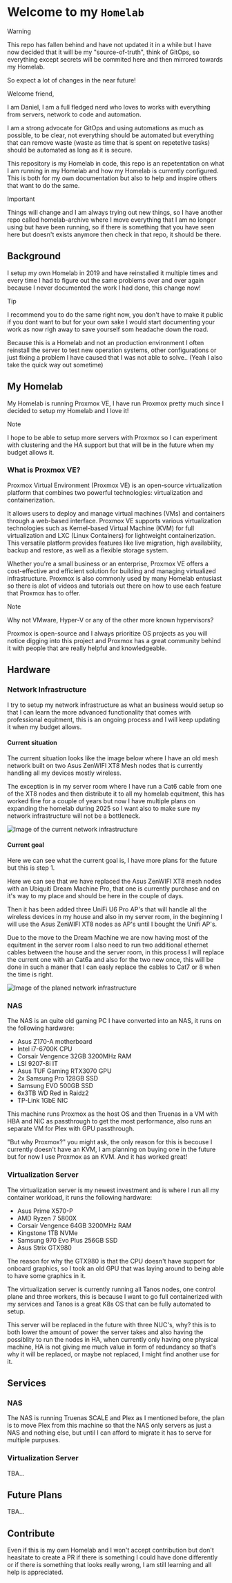# Welcome to my `Homelab`

> [!WARNING]
> This repo has fallen behind and have not updated it in a while but I have now
> decided that it will be my "source-of-truth", think of GitOps, so everything
> except secrets will be commited here and then mirrored towards my Homelab.
>
> So expect a lot of changes in the near future!

Welcome friend,

I am Daniel, I am a full fledged nerd who loves to works with
everything from servers, network to code and automation.

I am a strong advocate for GitOps and using automations as much as possible,
to be clear, not everything should be automated but everything that can remove
waste (waste as time that is spent on repetetive tasks) should be automated as 
long as it is secure.

This repository is my Homelab in code, this repo is an repetentation on what I
am running in my Homelab and how my Homelab is currently configured. This is
both for my own documentation but also to help and inspire others that want to
do the same.

> [!IMPORTANT]
> Things will change and I am always trying out new things, so I have another
> repo called homelab-archive where I move everything that I am no longer using
> but have been running, so if there is something that you have seen here but
> doesn't exists anymore then check in that repo, it should be there.

## Background

I setup my own Homelab in 2019 and have reinstalled it multiple times and every
time I had to figure out the same problems over and over again because I never
documented the work I had done, this change now!

> [!TIP]
> I recommend you to do the same right now, you don't have to make it public
> if you dont want to but for your own sake I would start documenting your
> work as now righ away to save yourself som headache down the road.

Because this is a Homelab and not an production environment I often reinstall
the server to test new operation systems, other configurations or just fixing
a problem I have caused that I was not able to solve.. (Yeah I also take the
quick way out sometime)

## My Homelab

My Homelab is running Proxmox VE, I have run Proxmox pretty much since I
decided to setup my Homelab and I love it!

> [!NOTE]
> I hope to be able to setup more servers with Proxmox so I can experiment with
> clustering and the HA support but that will be in the future when my budget
> allows it.

### What is Proxmox VE?
Proxmox Virtual Environment (Proxmox VE) is an open-source virtualization
platform that combines two powerful technologies: virtualization and
containerization.

It allows users to deploy and manage virtual machines (VMs)
and containers through a web-based interface. Proxmox VE supports various
virtualization technologies such as Kernel-based Virtual Machine (KVM) for full
virtualization and LXC (Linux Containers) for lightweight containerization.
This versatile platform provides features like live migration, high
availability, backup and restore, as well as a flexible storage system.

Whether you're a small business or an enterprise, Proxmox VE offers a
cost-effective and efficient solution for building and managing virtualized
infrastructure. Proxmox is also commonly used by many Homelab entusiast so
there is alot of videos and tutorials out there on how to use each feature
that Proxmox has to offer.

> [!NOTE]
> Why not VMware, Hyper-V or any of the other more known hypervisors?
> 
> Proxmox is open-source and I always prioritize OS projects as you will notice
> digging into this project and Proxmox has a great community behind it with
> people that are really helpful and knowledgeable.

## Hardware

### Network Infrastructure

I try to setup my network infrastructure as what an business would setup so
that I can learn the more advanced functionality that comes with professional
equitment, this is an ongoing process and I will keep updating it when my
budget allows.

#### Current situation

The current situation looks like the image below where I have an old mesh
network built on two Asus ZenWIFI XT8 Mesh nodes that is currently handling all
my devices mostly wireless.

The exception is in my server room where I have run a Cat6 cable from one of
the XT8 nodes and then distribute it to all my homelab equitment, this has
worked fine for a couple of years but now I have multiple plans on expanding
the homelab during 2025 so I want also to make sure my network infrastructure
will not be a bottleneck.

![Image of the current network infrastructure](https://github.com/digidaniel-dev/homelab/blob/update-readme/assets/network-2025.png?raw=true)

#### Current goal

Here we can see what the current goal is, I have more plans for the future but
this is step 1.

Here we can see that we have replaced the Asus ZenWIFI XT8 mesh nodes with an
Ubiquiti Dream Machine Pro, that one is currently purchase and on it's way to
my place and should be here in the couple of days.

Then it has been added three UniFi U6 Pro AP's that will handle all the 
wireless devices in my house and also in my server room, in the beginning I will
use the Asus ZenWIFI XT8 nodes as AP's until I bought the Unifi AP's.

Due to the move to the Dream Machine we are now having most of the equitment in
the server room I also need to run two additional ethernet cables between the
house and the server room, in this process I will replace the current one with
an Cat6a and also for the two new once, this will be done in such a maner that
I can easly replace the cables to Cat7 or 8 when the time is right.

![Image of the planed network infrastructure](https://github.com/digidaniel-dev/homelab/blob/update-readme/assets/network-2025-plans.png?raw=true)

### NAS

The NAS is an quite old gaming PC I have converted into an NAS, it runs on the
following hardware:

* Asus Z170-A motherboard
* Intel i7-6700K CPU
* Corsair Vengence 32GB 3200MHz RAM
* LSI 9207-8i IT
* Asus TUF Gaming RTX3070 GPU
* 2x Samsung Pro 128GB SSD
* Samsung EVO 500GB SSD
* 6x3TB WD Red in Raidz2
* TP-Link 1GbE NIC

This machine runs Proxmox as the host OS and then Truenas in a VM with HBA and
NIC as passthrough to get the most performance, also runs an separate VM for
Plex with GPU passthrough.

"But why Proxmox?" you might ask, the only reason for this is becouse I 
currently doesn't have an KVM, I am planning on buying one in the future but for
now I use Proxmox as an KVM. And it has worked great!

### Virtualization Server

The virtualization server is my newest investment and is where I run all my
container workload, it runs the following hardware:

* Asus Prime X570-P
* AMD Ryzen 7 5800X
* Corsair Vengence 64GB 3200MHz RAM
* Kingstone 1TB NVMe
* Samsung 970 Evo Plus 256GB SSD
* Asus Strix GTX980 

The reason for why the GTX980 is that the CPU doesn't have support for onboard
graphics, so I took an old GPU that was laying around to being able to have some
graphics in it.

The virtualization server is currently running all Tanos nodes, one control
plane and three workers, this is because I want to go full containerized with
my services and Tanos is a great K8s OS that can be fully automated to setup.

This server will be replaced in the future with three NUC's, why? this is to
both lower the amount of power the server takes and also having the possiblity
to run the nodes in HA, when currently only having one physical machine, HA is
not giving me much value in form of redundancy so that's why it will be 
replaced, or maybe not replaced, I might find another use for it.

## Services

### NAS

The NAS is running Truenas SCALE and Plex as I mentioned before, the plan is to
move Plex from this machine so that the NAS only servers as just a NAS and 
nothing else, but until I can afford to migrate it has to serve for multiple
purpuses.

### Virtualization Server

TBA...

## Future Plans

TBA...

## Contribute

Even if this is my own Homelab and I won't accept contribution but don't
heasitate to create a PR if there is something I could have done differently or
if there is something that looks really wrong, I am still learning and all help
is appreciated.
